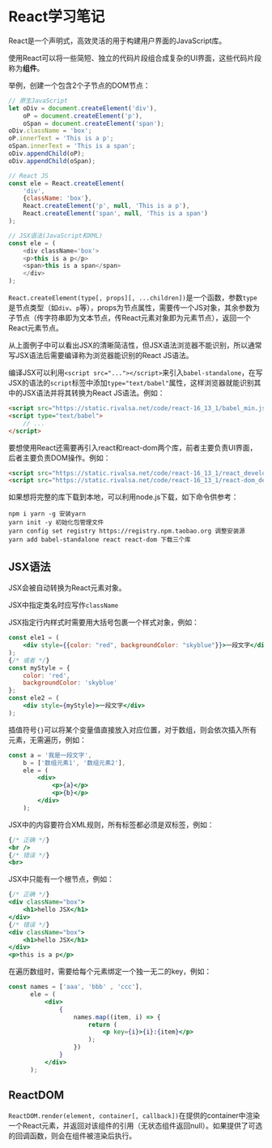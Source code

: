 # React学习笔记

React是一个声明式，高效灵活的用于构建用户界面的JavaScript库。

使用React可以将一些简短、独立的代码片段组合成复杂的UI界面，这些代码片段称为**组件**。

举例，创建一个包含2个子节点的DOM节点：

```javascript
// 原生JavaScript
let oDiv = document.createElement('div'),
    oP = document.createElement('p'),
    oSpan = document.createElement('span');
oDiv.className = 'box';
oP.innerText = 'This is a p';
oSpan.innerText = 'This is a span';
oDiv.appendChild(oP);
oDiv.appendChild(oSpan);

// React JS
const ele = React.createElement(
    'div',
    {className: 'box'},
    React.createElement('p', null, 'This is a p'),
    React.createElement('span', null, 'This is a span')
);

// JSX语法(JavaScript和XML)
const ele = (
    <div className='box'>
    <p>this is a p</p>
    <span>this is a span</span>
    </div>
);
```

`React.createElement(type[, props][, ...children])`是一个函数，参数`type`是节点类型（如`div`、`p`等），props为节点属性，需要传一个JS对象，其余参数为子节点（传字符串即为文本节点，传React元素对象即为元素节点），返回一个React元素节点。

从上面例子中可以看出JSX的清晰简洁性，但JSX语法浏览器不能识别，所以通常写JSX语法后需要编译称为浏览器能识别的React JS语法。

编译JSX可以利用`<script src="..."></script>`来引入`babel-standalone`，在写JSX的语法的`script`标签中添加`type="text/babel"`属性，这样浏览器就能识别其中的JSX语法并将其转换为React JS语法。例如：

```html
<script src="https://static.rivalsa.net/code/react-16_13_1/babel_min.js"></script>
<script type="text/babel">
	// ...
</script>
```

要想使用React还需要再引入react和react-dom两个库，前者主要负责UI界面，后者主要负责DOM操作。例如：

```html
<script src="https://static.rivalsa.net/code/react-16_13_1/react_development.js"></script>
<script src="https://static.rivalsa.net/code/react-16_13_1/react-dom_development.js"></script>
```

如果想将完整的库下载到本地，可以利用node.js下载，如下命令供参考：

```
npm i yarn -g 安装yarn
yarn init -y 初始化包管理文件
yarn config set registry https://registry.npm.taobao.org 调整安装源
yarn add babel-standalone react react-dom 下载三个库
```

## JSX语法

JSX会被自动转换为React元素对象。

JSX中指定类名时应写作`className`

JSX指定行内样式时需要用大括号包裹一个样式对象，例如：

```jsx
const ele1 = (
    <div style={{color: "red", backgroundColor: "skyblue"}}>一段文字</div>
);
{/* 或者 */}
const myStyle = {
    color: 'red',
    backgroundColor: 'skyblue'
};
const ele2 = (
    <div style={myStyle}>一段文字</div>
);
```

插值符号`{}`可以将某个变量值直接放入对应位置，对于数组，则会依次插入所有元素，无需遍历，例如：

```jsx
const a = '我是一段文字',
    b = ['数组元素1', '数组元素2'],
    ele = (
        <div>
            <p>{a}</p>
            <p>{b}</p>
        </div>
    );
```

JSX中的内容要符合XML规则，所有标签都必须是双标签，例如：

```jsx
{/* 正确 */}
<br />
{/* 错误 */}
<br>
```

JSX中只能有一个根节点，例如：

```jsx
{/* 正确 */}
<div className="box">
    <h1>hello JSX</h1>
</div>
{/* 错误 */}
<div className="box">
    <h1>hello JSX</h1>
</div>
<p>this is a p</p>
```

在遍历数组时，需要给每个元素绑定一个独一无二的key，例如：

```jsx
const names = ['aaa', 'bbb' , 'ccc'],
      ele = (
          <div>
              {
                  names.map((item, i) => {
                      return (
                          <p key={i}>{i}:{item}</p>
                      );
                  })
              }
          </div>
      );
```

## ReactDOM

`ReactDOM.render(element, container[, callback])`在提供的container中渲染一个React元素，并返回对该组件的引用（无状态组件返回null）。如果提供了可选的回调函数，则会在组件被渲染后执行。